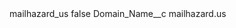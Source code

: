 <?xml version="1.0" encoding="UTF-8"?>
<CustomMetadata xmlns="http://soap.sforce.com/2006/04/metadata" xmlns:xsi="http://www.w3.org/2001/XMLSchema-instance" xmlns:xsd="http://www.w3.org/2001/XMLSchema">
    <label>mailhazard_us</label>
    <protected>false</protected>
    <values>
        <field>Domain_Name__c</field>
        <value xsi:type="xsd:string">mailhazard.us</value>
    </values>
</CustomMetadata>

